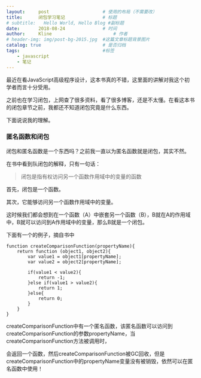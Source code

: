 ```yaml
---
layout:     post   				    # 使用的布局（不需要改）
title:      闭包学习笔记 				# 标题 
# subtitle:   Hello World, Hello Blog #副标题
date:       2018-08-24 				# 时间
author:     Kline 						# 作者
# header-img: img/post-bg-2015.jpg 	#这篇文章标题背景图片
catalog: true 						# 是否归档
tags:								#标签
    - javascript
    - 笔记
---
```


最近在看JavaScript高级程序设计，这本书真的不错，这里面的讲解对我这个初学者而言十分受用。

之前也在学习闭包，上网查了很多资料，看了很多博客，还是不太懂。在看这本书的闭包章节之前，我都还不知道闭包究竟是什么东西。

下面说说我的理解。

### 匿名函数和闭包
闭包和匿名函数是一个东西吗？之前我一直以为匿名函数就是闭包，其实不然。

在书中看到队闭包的解释，只有一句话：
>闭包是指有权访问另一个函数作用域中的变量的函数

首先，闭包是一个函数。

其次，它能够访问另一个函数作用域中的变量。

这时候我们都会想到在一个函数（A）中嵌套另一个函数（B），B就在A的作用域中，B就可以访问到A作用域中的变量，那么B就是一个闭包。

下面有一个的例子，摘自书中
```
function createComparisonFunction(propertyName){
	return function (object1, object2){
		var value1 = object1[propertyName];
		var value2 = object2[propertyName];
		
		if(value1 < value2){
			return -1;
		}else if(value1 > value2){
			return 1;
		}else{
			return 0;
		}
	}
}
```
createComparisonFunction中有一个匿名函数，该匿名函数可以访问到createComparisonFunction的参数propertyName，当createComparisonFunction方法被调用时，

会返回一个函数，然后createComparisonFunction被GC回收，但是createComparisonFunction中的propertyName变量没有被销毁，依然可以在匿名函数中使用！